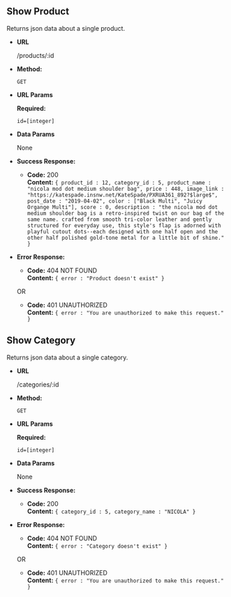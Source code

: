 **Show Product**
----
  Returns json data about a single product.

* **URL**

  /products/:id

* **Method:**

  `GET`
  
*  **URL Params**

   **Required:**
 
   `id=[integer]`

* **Data Params**

  None

* **Success Response:**

  * **Code:** 200 <br />
    **Content:** `{
	product_id : 12,
	category_id : 5,
	product_name : "nicola mod dot medium shoulder bag",
	price : 448,
	image_link : "https://katespade.insnw.net/KateSpade/PXRUA361_892?$large$",
	post_date : "2019-04-02",
	color : ["Black Multi", "Juicy Organge Multi"],
	score : 0,
	description : "the nicola mod dot medium shoulder bag is a retro-inspired twist on our bag of the same name. crafted from smooth tri-color leather and gently structured for everyday use, this style's flap is adorned with playful cutout dots--each designed with one half open and the other half polished gold-tone metal for a little bit of shine."
}`
 
* **Error Response:**

  * **Code:** 404 NOT FOUND <br />
    **Content:** `{ error : "Product doesn't exist" }`

  OR

  * **Code:** 401 UNAUTHORIZED <br />
    **Content:** `{ error : "You are unauthorized to make this request." }`


**Show Category**
----
  Returns json data about a single category.

* **URL**

  /categories/:id

* **Method:**

  `GET`
  
*  **URL Params**

   **Required:**
 
   `id=[integer]`

* **Data Params**

  None

* **Success Response:**

  * **Code:** 200 <br />
    **Content:** `{	category_id : 5, category_name : "NICOLA" }`
 
* **Error Response:**

  * **Code:** 404 NOT FOUND <br />
    **Content:** `{ error : "Category doesn't exist" }`

  OR

  * **Code:** 401 UNAUTHORIZED <br />
    **Content:** `{ error : "You are unauthorized to make this request." }`